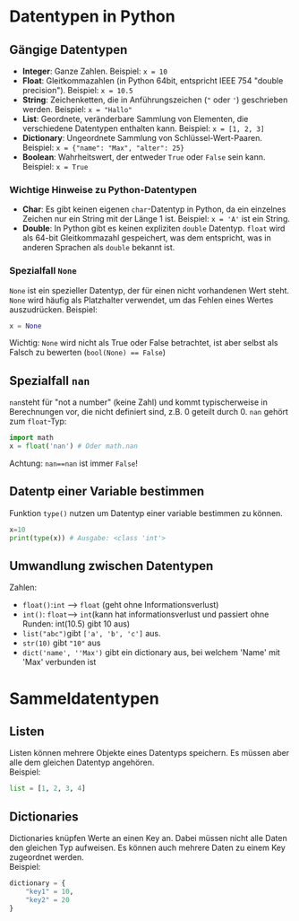 # Datentypen in Python

## Gängige Datentypen
- **Integer**: Ganze Zahlen. Beispiel: `x = 10`
- **Float**: Gleitkommazahlen (in Python 64bit, entspricht IEEE 754 "double precision"). Beispiel: `x = 10.5`
- **String**: Zeichenketten, die in Anführungszeichen (`"` oder `'`) geschrieben werden. Beispiel: `x = "Hallo"`
- **List**: Geordnete, veränderbare Sammlung von Elementen, die verschiedene Datentypen enthalten kann. Beispiel: `x = [1, 2, 3]`
- **Dictionary**: Ungeordnete Sammlung von Schlüssel-Wert-Paaren. Beispiel: `x = {"name": "Max", "alter": 25}`
- **Boolean**: Wahrheitswert, der entweder `True` oder `False` sein kann. Beispiel: `x = True`

### Wichtige Hinweise zu Python-Datentypen
- **Char**: Es gibt keinen eigenen `char`-Datentyp in Python, da ein einzelnes Zeichen nur ein String mit der Länge 1 ist. Beispiel: `x = 'A'` ist ein String.
- **Double**: In Python gibt es keinen expliziten `double` Datentyp. `float` wird als 64-bit Gleitkommazahl gespeichert, was dem entspricht, was in anderen Sprachen als `double` bekannt ist.

### Spezialfall `None`
`None` ist ein spezieller Datentyp, der für einen nicht vorhandenen Wert steht. `None` wird häufig als Platzhalter verwendet, um das Fehlen eines Wertes auszudrücken. Beispiel: 
```python
x = None
```
Wichtig: `None` wird nicht als True oder False betrachtet, ist aber selbst als Falsch zu bewerten (`bool(None) == False`)
## Spezialfall `nan`
 `nan`steht für "not a number" (keine Zahl) und kommt typischerweise in Berechnungen vor, die nicht definiert sind, z.B. 0 geteilt durch 0. `nan` gehört zum `float`-Typ:
 ```python
 import math
 x = float('nan') # Oder math.nan
 ```
 Achtung: `nan==nan` ist immer `False`!
 ## Datentp einer Variable bestimmen
 Funktion `type()` nutzen um Datentyp einer variable bestimmen zu können.
 ```python 
 x=10
 print(type(x)) # Ausgabe: <class 'int'>
 ```
 ## Umwandlung zwischen Datentypen
 Zahlen:
 - `float()`:`int` --> `float` (geht ohne Informationsverlust)
 - `int()`: `float`--> `int`(kann hat informationsverlust und passiert ohne Runden: int(10.5) gibt 10 aus)
 - `list("abc")`gibt `['a', 'b', 'c']` aus.
 - `str(10)` gibt `"10"` aus
 - `dict('name', ''Max')` gibt ein dictionary aus, bei welchem 'Name' mit 'Max' verbunden ist


# Sammeldatentypen

## Listen
Listen können mehrere Objekte eines Datentyps speichern. Es müssen aber alle dem gleichen Datentyp angehören.
<br>
Beispiel:
```Python
list = [1, 2, 3, 4]
```

## Dictionaries
Dictionaries knüpfen Werte an einen Key an. Dabei müssen nicht alle Daten den gleichen Typ aufweisen. Es können auch mehrere Daten zu einem Key zugeordnet werden.
<br>
Beispiel:
```Python
dictionary = {
    "key1" = 10,
    "key2" = 20
}
```

